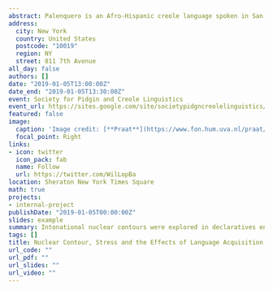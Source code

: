 ```yaml
---
abstract: Palenquero is an Afro-Hispanic creole language spoken in San Basilio de Palenque, Colombia, with around 200 elements of Bantu origin, and those who speak Palenquero also speak a local Spanish variety—Vernacular Spanish (VS). Previous work (Hualde & Schwegler, 2008) suggested that Palenquero stressed syllables correlate with a H level tone, and nuclear contours involving oxytonic words trigger the occurrence of this level tone without a boundary tone. New language revitalization efforts have resulted in younger community members acquiring Palenquero as an L2, and previous studies did not test for differences between older and younger speakers. We explore the intonational nuclear contours for declaratives ending with oxytonic and paroxytonic words, in Palenquero and VS. A total of 182 utterances were collected using the discourse completion task—culturally adapted to this speech community. The data analyzed in this study supports the hypothesis that age is a significant predictor (p<.05) because adults realized L+H\*L% in nuclear contours of VS declaratives with oxytonic words, whereas young speakers exhibit sustained H tones in both Palenquero and VS.
address:
  city: New York
  country: United States
  postcode: "10019"
  region: NY
  street: 811 7th Avenue
all_day: false
authors: []
date: "2019-01-05T13:00:00Z"
date_end: "2019-01-05T13:30:00Z"
event: Society for Pidgin and Creole Linguistics
event_url: https://sites.google.com/site/societypidgncreolelinguistics/home
featured: false
image:
  caption: 'Image credit: [**Praat**](https://www.fon.hum.uva.nl/praat/download_win.html)'
  focal_point: Right
links:
- icon: twitter
  icon_pack: fab
  name: Follow
  url: https://twitter.com/WilLopBa
location: Sheraton New York Times Square
math: true
projects:
- internal-project
publishDate: "2019-01-05T00:00:00Z"
slides: example
summary: Intonational nuclear contours were explored in declaratives ending with oxytonic and paroxytonic words, in Palenquero and Caribbean Spanish.
tags: []
title: Nuclear Contour, Stress and the Effects of Language Acquisition Context on Palenquero-Spanish Bilingual Speakers
url_code: ""
url_pdf: ""
url_slides: ""
url_video: ""
---
```


<!--

{{% alert note %}}
Click on the **Slides** button above to view the built-in slides feature.
{{% /alert %}}

Slides can be added in a few ways:

- **Create** slides using Academic's [*Slides*](https://sourcethemes.com/academic/docs/managing-content/#create-slides) feature and link using `slides` parameter in the front matter of the talk file
- **Upload** an existing slide deck to `static/` and link using `url_slides` parameter in the front matter of the talk file
- **Embed** your slides (e.g. Google Slides) or presentation video on this page using [shortcodes](https://sourcethemes.com/academic/docs/writing-markdown-latex/).

Further talk details can easily be added to this page using *Markdown* and $\rm \LaTeX$ math code.

-->